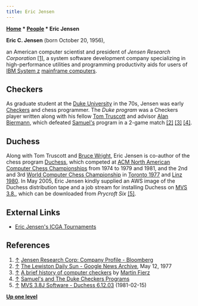 ```yaml
---
title: Eric Jensen
---
```

**[Home](Home "Home") * [People](People "People") * Eric Jensen**

**Eric C. Jensen** (born October 20, 1956),

an American computer scientist and president of *Jensen Research Corporation* <a id="cite-note-1" href="#cite-ref-1">[1]</a>, a system software development company specializing in high-performance utilities and programming productivity aids for users of [IBM System z](https://en.wikipedia.org/wiki/IBM_System_z) [mainframe computers](https://en.wikipedia.org/wiki/Mainframe_computer).

## Checkers

As graduate student at the [Duke University](Duke_University "Duke University") in the 70s, Jensen was early [Checkers](Checkers "Checkers") and chess programmer. The *Duke program* was a Checkers player written along with his fellow [Tom Truscott](Tom_Truscott "Tom Truscott") and advisor [Alan Biermann](Alan_Biermann "Alan Biermann"), which defeated [Samuel's](Arthur_Samuel "Arthur Samuel") program in a 2-game match <a id="cite-note-2" href="#cite-ref-2">[2]</a> <a id="cite-note-3" href="#cite-ref-3">[3]</a> <a id="cite-note-4" href="#cite-ref-4">[4]</a>.

## Duchess

Along with Tom Truscott and [Bruce Wright](Bruce_Wright "Bruce Wright"), Eric Jensen is co-author of the chess program [Duchess](Duchess "Duchess"), which competed at [ACM North American Computer Chess Championships](ACM_North_American_Computer_Chess_Championship "ACM North American Computer Chess Championship") from 1974 to 1979 and 1981, and the 2nd and 3rd [World Computer Chess Championship](World_Computer_Chess_Championship "World Computer Chess Championship") in [Toronto 1977](WCCC_1977 "WCCC 1977") and [Linz 1980](WCCC_1980 "WCCC 1980"). In May 2005, Eric Jensen kindly supplied an AWS image of the Duchess distribution tape and a job stream for installing Duchess on [MVS 3.8.](https://en.wikipedia.org/wiki/MVS), which can be downloaded from *Prycroft Six* <a id="cite-note-5" href="#cite-ref-5">[5]</a>.

## External Links

- [Eric Jensen's ICGA Tournaments](https://www.game-ai-forum.org/icga-tournaments/person.php?id=437)

## References

1. <a id="cite-ref-1" href="#cite-note-1">↑</a> [Jensen Research Corp: Company Profile - Bloomberg](https://www.bloomberg.com/profiles/companies/0172659D:US-jensen-research-corp)
1. <a id="cite-ref-2" href="#cite-note-2">↑</a> [The Lewiston Daily Sun - Google News Archive](http://news.google.com/newspapers?nid=1928&dat=19770512&id=hr4gAAAAIBAJ&sjid=xmkFAAAAIBAJ&pg=4778,1673986), May 12, 1977
1. <a id="cite-ref-3" href="#cite-note-3">↑</a> [A brief history of computer checkers](http://www.fierz.ch/history.htm) by [Martin Fierz](Martin_Fierz "Martin Fierz")
1. <a id="cite-ref-4" href="#cite-note-4">↑</a> [Samuel's and The Duke Checkers Programs](http://checkersbackground.com/samuel-s-and-the.html)
1. <a id="cite-ref-5" href="#cite-note-5">↑</a> [MVS 3.8J Software - Duchess 6.12.03](http://www.prycroft6.com.au/vs2sw/index.html#duchess) (1981-02-15)

**[Up one level](People "People")**


